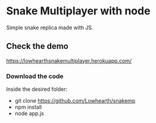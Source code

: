 # Snake Multiplayer with node

Simple snake replica made with JS.

## Check the demo

https://lowhearthsnakemultiplayer.herokuapp.com/


### Download the code

Inside the desired folder:

* git clone https://github.com/Lowhearth/snakemp
* npm install 
* node app.js
